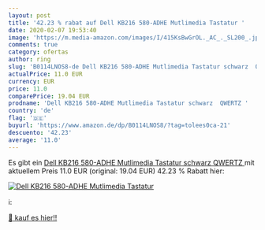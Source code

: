 ```yaml
---
layout: post
title: '42.23 % rabat auf Dell KB216 580-ADHE Mutlimedia Tastatur '
date: 2020-02-07 19:53:40
image: 'https://m.media-amazon.com/images/I/415KsBwGrOL._AC_._SL200_.jpg'
comments: true
category: ofertas
author: ring
slug: 'B0114LNOS8-de Dell KB216 580-ADHE Mutlimedia Tastatur schwarz  QWERTZ '
actualPrice: 11.0 EUR
currency: EUR
price: 11.0
comparePrice: 19.04 EUR
prodname: 'Dell KB216 580-ADHE Mutlimedia Tastatur schwarz  QWERTZ '
country: 'de'
flag: '🇩🇪'
buyurl: 'https://www.amazon.de/dp/B0114LNOS8/?tag=tolees0ca-21'
descuento: '42.23'
average: '11.0'
---
```


Es gibt ein [Dell KB216 580-ADHE Mutlimedia Tastatur schwarz  QWERTZ ](https://www.amazon.de/dp/B0114LNOS8/?tag=tolees0ca-21) mit aktuellem Preis 11.0 EUR (original: 19.04 EUR) 42.23 % Rabatt hier:

[![Dell KB216 580-ADHE Mutlimedia Tastatur ](https://m.media-amazon.com/images/I/415KsBwGrOL._AC_._SL200_.jpg)](https://www.amazon.de/dp/B0114LNOS8/?tag=tolees0ca-21)

ℹ️:


[🛒 kauf es hier!!](https://www.amazon.de/dp/B0114LNOS8/?tag=tolees0ca-21)
